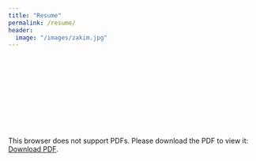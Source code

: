 ```yaml
---
title: "Resume"
permalink: /resume/
header:
  image: "/images/zakim.jpg"
---
```


<object data="{{site}}/docs/cv.pdf" type="application/pdf" width="700px" height="700px">
    <embed src="{{site}}/docs/cv.pdf">
        <p>This browser does not support PDFs. Please download the PDF to view it: <a href="http://yoursite.com/the.pdf">Download PDF</a>.</p>
    </embed>
</object>